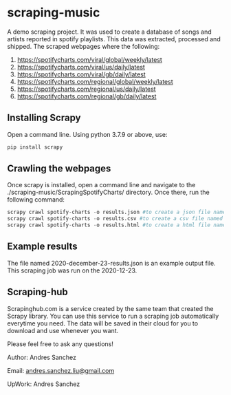 # scraping-music
 A demo scraping project. It was used to create a database of songs and artists reported in spotify playlists. This data was extracted, processed and shipped. The scraped webpages where the following:

1. https://spotifycharts.com/viral/global/weekly/latest
2. https://spotifycharts.com/viral/us/daily/latest
3. https://spotifycharts.com/viral/gb/daily/latest
4. https://spotifycharts.com/regional/global/weekly/latest
5. https://spotifycharts.com/regional/us/daily/latest
6. https://spotifycharts.com/regional/gb/daily/latest

 ## Installing Scrapy
Open a command line. Using python 3.7.9 or above, use:

```python
pip install scrapy
```

## Crawling the webpages
Once scrapy is installed, open a command line and navigate to the ./scraping-music/ScrapingSpotifyCharts/ directory. Once there, run the following command:

```python
scrapy crawl spotify-charts -o results.json #to create a json file named results with the scraped data
scrapy crawl spotify-charts -o results.csv #to create a csv file named results with the scraped data
scrapy crawl spotify-charts -o results.html #to create a html file named results with the scraped data
```

## Example results
The file named 2020-december-23-results.json is an example output file. This scraping job was run on the 2020-12-23.

## Scraping-hub
Scrapinghub.com is a service created by the same team that created the Scrapy library. You can use this service to run a scraping job automatically everytime you need. The data will be saved in their cloud for you to download and use whenever you want. 

Please feel free to ask any questions!

Author: Andres Sanchez

Email: andres.sanchez.liu@gmail.com

UpWork: Andres Sanchez
